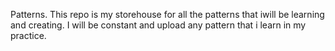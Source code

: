 Patterns.
This repo is my storehouse for all the patterns that iwill be learning and creating.
I will be constant and upload any pattern that i learn in my practice.
